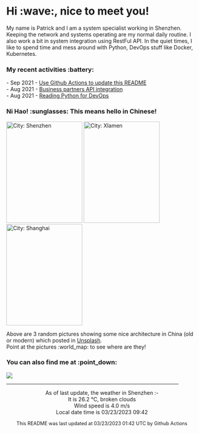 <h1> Hi :wave:, nice to meet you! </h1>

<!-- <img align='right' src="https://media.giphy.com/media/3o6ZsWiPs8bx32YWyY/giphy.gif" width="300" /> -->

<p alight="left">My name is Patrick and I am a system specialist working in Shenzhen. Keeping the network and systems operating are my normal daily routine. I also work a bit in system integration using RestFul API. In the quiet times, I like to spend time and mess around with Python, DevOps stuff like Docker, Kubernetes.</p>
<h3>My recent activities :battery:</h3>
<!-- Activities start -->
- Sep 2021 - <a href='https://docs.github.com/en/actions' target='_blank'>Use Github Actions to update this README</a><br>
- Aug 2021 - <a href='#' target='_blank'>Business partners API integration</a><br>
- Aug 2021 - <a href='https://book.douban.com/subject/34787347/' target='_blank'>Reading Python for DevOps</a><br><!-- Activities end -->

<h3>Ni Hao! :sunglasses: This means hello in Chinese!</h3>
<!-- Picture start -->
<p><img width="200" height="267" src="https://images.unsplash.com/photo-1602345252853-6066a0199c1d?crop=entropy&cs=tinysrgb&fit=max&fm=jpg&ixid=MnwyNjYzMzV8MHwxfHJhbmRvbXx8fHx8fHx8fDE2Nzk1MzU3NjE&ixlib=rb-4.0.3&q=80&w=200" title="City: Shenzhen" /> <img width="200" height="267" src="https://images.unsplash.com/photo-1557070158-eda2622ab47c?crop=entropy&cs=tinysrgb&fit=max&fm=jpg&ixid=MnwyNjYzMzV8MHwxfHJhbmRvbXx8fHx8fHx8fDE2Nzk1MzU3NjE&ixlib=rb-4.0.3&q=80&w=200" title="City: XIamen" /> <img width="200" height="267" src="https://images.unsplash.com/photo-1582525414539-791970c176fa?crop=entropy&cs=tinysrgb&fit=max&fm=jpg&ixid=MnwyNjYzMzV8MHwxfHJhbmRvbXx8fHx8fHx8fDE2Nzk1MzU3NjE&ixlib=rb-4.0.3&q=80&w=200" title="City: Shanghai" /> </p><!-- Picture end -->
<p>Above are 3 random pictures showing some nice architecture in China (old or modern) which posted in <a href='https://unsplash.com/' target='_blank'>Unsplash</a>.<br>Point at the pictures :world_map: to see where are they!</p>

<h3>You can also find me at :point_down:</h3>
<p><a href="https://www.linkedin.com/in/patrick-law" target="_blank"><img src="https://img.shields.io/badge/linkedin-%230077B5.svg?&style=for-the-badge&logo=linkedin&logoColor=white" /></a>
</P>
<hr size='8' width='90%'>

<!-- Weather start -->
<p align="center">As of last update, the weather in Shenzhen :- <br>
It is 26.2 &#8451;, broken clouds<br>
Wind speed is 4.0 m/s<br>
Local date time is 03/23/2023 09:42<br></p><!-- Weather end -->
<!-- Updatetime start -->
<p align="center" style="font-size:90%">This README was last updated at 03/23/2023 01:42 UTC by Github Actions</p><!-- Updatetime end -->
